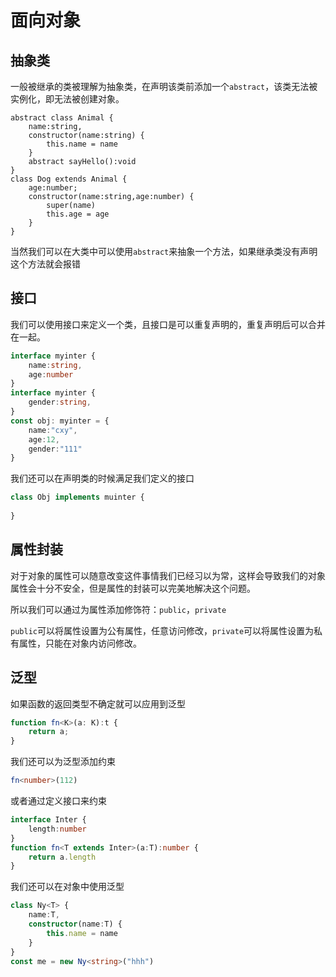 # 面向对象

## 抽象类

一般被继承的类被理解为抽象类，在声明该类前添加一个`abstract`，该类无法被实例化，即无法被创建对象。

```
abstract class Animal {
	name:string,
	constructor(name:string) {
		this.name = name
	}
	abstract sayHello():void
}
class Dog extends Animal {
	age:number;
	constructor(name:string,age:number) {
		super(name)
		this.age = age
	}
}
```

当然我们可以在大类中可以使用`abstract`来抽象一个方法，如果继承类没有声明这个方法就会报错

## 接口

我们可以使用接口来定义一个类，且接口是可以重复声明的，重复声明后可以合并在一起。

```typescript
interface myinter {
    name:string,
    age:number
}
interface myinter {
    gender:string,
}
const obj: myinter = {
    name:"cxy",
    age:12,
    gender:"111"
}
```

我们还可以在声明类的时候满足我们定义的接口

```typescript
class Obj implements muinter {
    
}
```

## 属性封装

对于对象的属性可以随意改变这件事情我们已经习以为常，这样会导致我们的对象属性会十分不安全，但是属性的封装可以完美地解决这个问题。

所以我们可以通过为属性添加修饰符：`public`，`private`

`public`可以将属性设置为公有属性，任意访问修改，`private`可以将属性设置为私有属性，只能在对象内访问修改。

## 泛型

如果函数的返回类型不确定就可以应用到泛型

```typescript
function fn<K>(a: K):t {
    return a;
}
```

我们还可以为泛型添加约束

```typescript
fn<number>(112)
```

或者通过定义接口来约束

```typescript
interface Inter {
    length:number
}
function fn<T extends Inter>(a:T):number {
    return a.length
}
```

我们还可以在对象中使用泛型

```typescript
class Ny<T> {
    name:T,
    constructor(name:T) {
        this.name = name
    }
}
const me = new Ny<string>("hhh")
```

